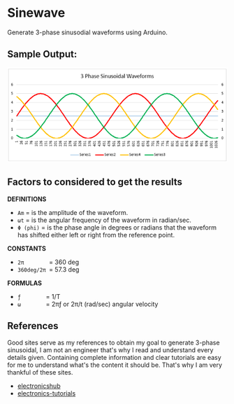 # Sinewave

Generate 3-phase sinusodial waveforms using Arduino.

## Sample Output:

![Image1](sinewave.png?raw=true "Sinusoidal waveform visual representaion-generated from Excel Chart")

## Factors to considered to get the results

**DEFINITIONS**
*   `Am`       = is the amplitude of the waveform.
*   `ωt`       = is the angular frequency of the waveform in radian/sec.
*   `Φ (phi)`  = is the phase angle in degrees or radians that the waveform has shifted either left or right from the reference point.

**CONSTANTS**
*   `2π        `= 360 deg
*   `360deg/2π `= 57.3 deg

**FORMULAS**
*   `ƒ        `= 1/T
*   `ω        `= 2πƒ   or 2π/t  (rad/sec) angular velocity


## References
Good sites serve as my references to obtain my goal to generate 3-phase sinusoidal, I am not an engineer that's why I read and understand every details given. Containing complete information and clear tutorials are easy for me to understand what's the content it should be. That's why I am very thankful of these sites.
* [electronicshub](https://www.electronicshub.org/sinusoidal-waveform/)
* [electronics-tutorials](https://www.electronics-tutorials.ws/accircuits/sinusoidal-waveform.html)
